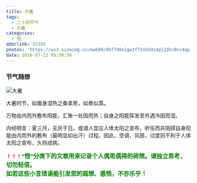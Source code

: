 ```yaml
---
title: 大暑
tags:
  - 二十四节气
  - 大暑
categories:
  - 悟
abbrlink: 25358
photos: 'https://ws3.sinaimg.cn/mw690/8bf740e1gw1f72nh5ds4pj21hc0xc4qp.jpg'
date: 2016-07-22 08:50:56
---
```

### 节气随想
![大暑](https://ws3.sinaimg.cn/mw690/8bf740e1gw1f72nh5ds4pj21hc0xc4qp.jpg)

大暑时节，如置身湿热之桑拿房，如煮似蒸。  

万物由内而外敷布阳能，汇聚一处因而热；自身之阳能挥发至外遇冷因而湿。  

内经明言：夏三月，无厌于日。或谓人宜应人体太阳之宣布，听任而非阻碍自身阳能由内而外的敷布（最明显如出汗）过程。因此，空调，风扇，过度则不利于人体太阳之宣布，久则成病。  



**<font color=red>！！！</font><font color=green face=微软雅黑 size=3>“悟”分类下的文章用来记录个人偶思偶得的碎想。请独立思考，切勿轻信。  
如若这些小言琐语能引发您的遐想、感悟，不亦乐乎！</font>**